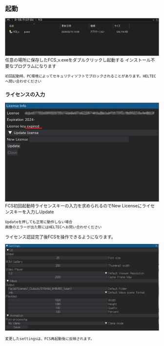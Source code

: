 

## 起動

![](images/003_downloaded.png)
任意の場所に保存したFCS_v.exeをダブルクリックし起動する
インストール不要なプログラムになります


```{note}
初回起動時、PC環境によってセキュリティソフトでブロックされることがあります。HELTECへ問い合わせください
```

    

### ライセンスの入力

![](images/003_license_key.png)  
FCS初回起動時ライセンスキーの入力を求められるのでNew Licenseにライセンスキーを入力しUpdate




```{note}
Updateを押しても正常に動作しない場合  
画像のエラーが出た際にはHELTECへお問い合わせください
```

ライセンス認証完了後FCSを操作できるようになります。

![](images/image7.png)

```{note}
変更したsettingsは、FCS再起動後に反映されます。
```